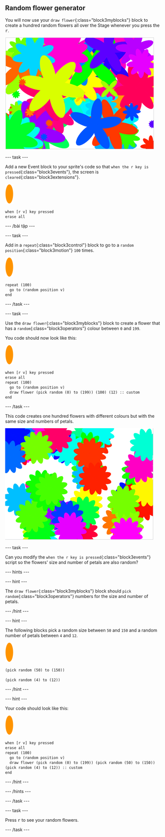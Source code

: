 ## Random flower generator

You will now use your `draw flower`{:class="block3myblocks"} block to create a hundred random flowers all over the Stage whenever you press the <kbd>r</kbd>.

![random flowers](images/flower-random.png)

\--- task \---

Add a new Event block to your sprite's code so that `when the r key is pressed`{:class="block3events"}, the screen is `cleared`{:class="block3extensions"}.

![flower sprite](images/flower-sprite.png)

```blocks3
when [r v] key pressed
erase all
```

\--- /bài tập \---

\--- task \---

Add in a `repeat`{:class="block3control"} block to go to a `random position`{:class="block3motion"} `100` times.

![flower sprite](images/flower-sprite.png)

```blocks3
repeat (100)
  go to (random position v)
end
```

\--- /task \---

\--- task \---

Use the `draw flower`{:class="block3myblocks"} block to create a flower that has a `random`{:class="block3operators"} colour between `0` and `199`.

You code should now look like this:

![flower sprite](images/flower-sprite.png)

```blocks3
when [r v] key pressed
erase all
repeat (100) 
  go to (random position v)
  draw flower (pick random (0) to (199)) (100) (12) :: custom
end
```

\--- /task \---

This code creates one hundred flowers with different colours but with the same size and numbers of petals.

![flowers just with random colours](images/flower-random-colour.png)

\--- task \---

Can you modify the `when the r key is pressed`{:class="block3events"} script so the flowers' size and number of petals are also random?

\--- hints \---

\--- hint \---

The `draw flower`{:class="block3myblocks"} block should `pick random`{:class="block3operators"} numbers for the size and number of petals.

\--- /hint \---

\--- hint \---

The following blocks pick a random size between `50` and `150` and a random number of petals between `4` and `12`.

![flower sprite](images/flower-sprite.png)

```blocks3
(pick random (50) to (150))

(pick random (4) to (12))
```

\--- /hint \---

\--- hint \---

Your code should look like this:

![flower sprite](images/flower-sprite.png)

```blocks3
when [r v] key pressed
erase all
repeat (100) 
  go to (random position v)
  draw flower (pick random (0) to (199)) (pick random (50) to (150)) (pick random (4) to (12)) :: custom
end
```

\--- /hint \---

\--- /hints \---

\--- /task \---

\--- task \---

Press <kbd>r</kbd> to see your random flowers.

\--- /task \---